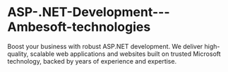 # ASP-.NET-Development---Ambesoft-technologies
Boost your business with robust ASP.NET development. We deliver high-quality, scalable web applications and websites built on trusted Microsoft technology, backed by years of experience and expertise.
